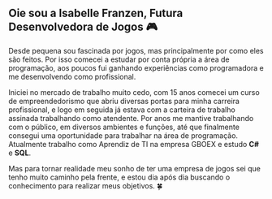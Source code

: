 ## Oie sou a Isabelle Franzen, Futura Desenvolvedora de Jogos 🎮

Desde pequena sou fascinada por jogos, mas principalmente por como eles são feitos. Por isso comecei a estudar por conta própria a área de programação, aos poucos fui ganhando experiências como programadora e me desenvolvendo como profissional.

Iniciei no mercado de trabalho muito cedo, com 15 anos comecei um curso de empreendedorismo que abriu diversas portas para minha carreira profissional, e logo em seguida já estava com a carteira de trabalho assinada trabalhando  como atendente. Por anos me mantive trabalhando com o público, em diversos ambientes e funções, até que finalmente consegui uma oportunidade para trabalhar na área de programação.
Atualmente trabalho como Aprendiz de TI na empresa GBOEX e estudo **C#** e **SQL**.

Mas para tornar realidade meu sonho de ter uma empresa de jogos sei que tenho muito caminho pela frente, e estou dia após dia buscando o conhecimento para realizar meus objetivos. 🍀

